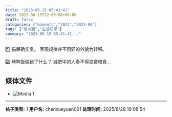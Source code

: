 ```yaml
---
title: "2023-06-15 05:41:41"
date: 2023-06-15T12:00:00+08:00
draft: false
categories: ["moments","2023","2023-06"]
tags: ["朋友圈","生活记录"]
summary: "2023-06-15 05:41:41..."
---
```


1️⃣ 猫屎确实臭。
客观规律并不因猫的外貌为转移。

2️⃣ 烤鸭饭做错了什么？
减肥中的人看不得浪费粮食…
​

## 媒体文件

- ![Media 1](/Moments/photos/2023-06-15/202306150541410.jpg)

---

**帖子类型:** 1
**用户名:** chenxueyuan001
**处理时间:** 2025/8/28 19:08:54
